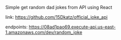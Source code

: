 Simple get random dad jokes from API using React

link: https://github.com/15Dkatz/official_joke_api

endpoints: https://08ad1pao69.execute-api.us-east-1.amazonaws.com/dev/random_joke

